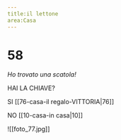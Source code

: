 ```yaml
---
title:il lettone
area:Casa
---
```

# 58
_Ho trovato una scatola!_

HAI LA CHIAVE? 

SI [[76-casa-il regalo-VITTORIA|76]]

NO [[10-casa-in casa|10]]

![[foto_77.jpg]]
